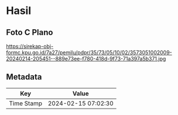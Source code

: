 # Hasil

## Foto C Plano

https://sirekap-obj-formc.kpu.go.id/7a27/pemilu/pdpr/35/73/05/10/02/3573051002009-20240214-205451--889e73ee-f780-418d-9f73-71a397a5b371.jpg


## Metadata

| Key        | Value               |
| ---------- | ------------------- |
| Time Stamp | 2024-02-15 07:02:30 |



